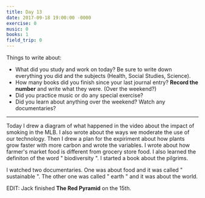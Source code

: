 ```yaml
---
title: Day 13
date: 2017-09-18 19:00:00 -0000
exercise: 0
music: 0
books: 1
field_trip: 0
---
```

Things to write about:

* What did you study and work on today? Be sure to write down everything you did and the subjects (Health, Social Studies, Science).
* How many books did you finish since your last journal entry? **Record the number** and write what they were. (Over the weekend?)
* Did you practice music or do any special exercise?
* Did you learn about anything over the weekend? Watch any documentaries?

***

Today I drew a diagram of what happened in the video about the impact of smoking in the MLB. I also wrote about the ways we moderate the use of our technology. Then I drew a plan for the expiriment about how plants grow faster with more carbon and wrote the variables. I wrote about how farmer's market food is different from grocery store food. I also learned the definiton of the word " biodiversity ". I started a book about the pilgrims.

I watched two documentaries. One was about food and it was called " sustainable ". The other one was called " earth " and it was about the world.

EDIT: Jack finished **The Red Pyramid** on the 15th.
